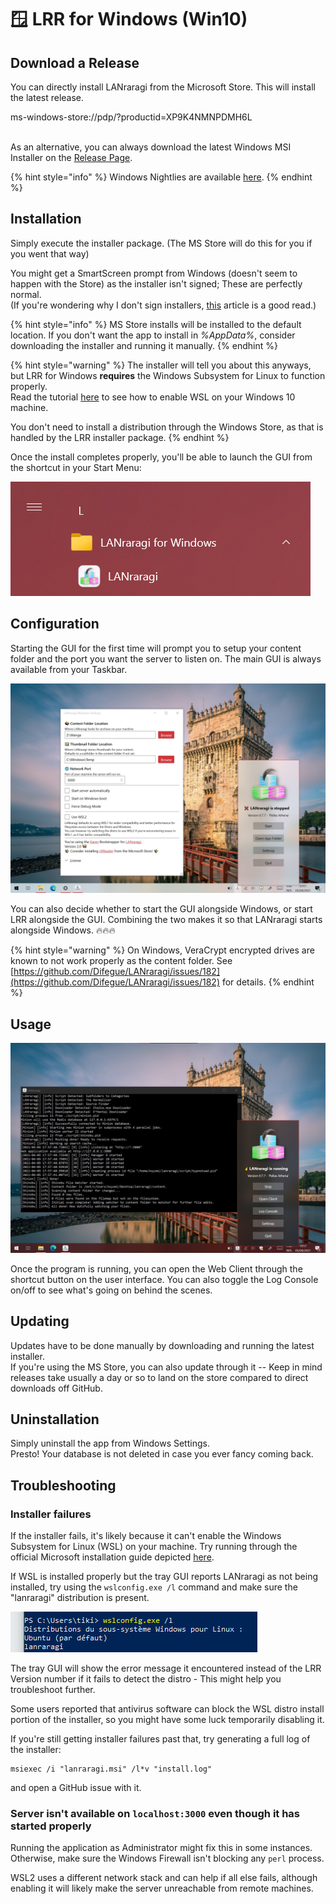 # 🪟 LRR for Windows (Win10)

## Download a Release

You can directly install LANraragi from the Microsoft Store. This will install the latest release. &#x20;

ms-windows-store://pdp/?productid=XP9K4NMNPDMH6L&#x20;

\
As an alternative, you can always download the latest Windows MSI Installer on the [Release Page](https://github.com/Difegue/LANraragi/releases).

{% hint style="info" %}
Windows Nightlies are available [here](https://nightly.link/Difegue/LANraragi/workflows/push-continous-delivery/dev).
{% endhint %}

## Installation

Simply execute the installer package. (The MS Store will do this for you if you went that way)

You might get a SmartScreen prompt from Windows (doesn't seem to happen with the Store) as the installer isn't signed; These are perfectly normal.\
(If you're wondering why I don't sign installers, [this](https://gaby.dev/posts/code-signing) article is a good read.)

{% hint style="info" %}
MS Store installs will be installed to the default location. If you don't want the app to install in _%AppData%_, consider downloading the installer and running it manually.
{% endhint %}



{% hint style="warning" %}
The installer will tell you about this anyways, but LRR for Windows **requires** the Windows Subsystem for Linux to function properly.\
Read the tutorial [here](https://code.visualstudio.com/remote-tutorials/wsl/enable-wsl) to see how to enable WSL on your Windows 10 machine.

You don't need to install a distribution through the Windows Store, as that is handled by the LRR installer package.
{% endhint %}

Once the install completes properly, you'll be able to launch the GUI from the shortcut in your Start Menu:

![](<../.gitbook/assets/karen-startmenu (2).png>)

## Configuration

Starting the GUI for the first time will prompt you to setup your content folder and the port you want the server to listen on. The main GUI is always available from your Taskbar.

![Tray GUI and Settings Window](<../.gitbook/assets/karen-light (2).jpg>)

You can also decide whether to start the GUI alongside Windows, or start LRR alongside the GUI. Combining the two makes it so that LANraragi starts alongside Windows. 🔥🔥🔥

{% hint style="warning" %}
On Windows, VeraCrypt encrypted drives are known to not work properly as the content folder. See [https://github.com/Difegue/LANraragi/issues/182](https://github.com/Difegue/LANraragi/issues/182) for details.
{% endhint %}

## Usage

![Tray GUI and Log Console. Check that Dark Theme tho ‍](<../.gitbook/assets/karen-dark (2).jpg>)

Once the program is running, you can open the Web Client through the shortcut button on the user interface. You can also toggle the Log Console on/off to see what's going on behind the scenes.

## Updating

Updates have to be done manually by downloading and running the latest installer.\
If you're using the MS Store, you can also update through it -- Keep in mind releases take usually a day or so to land on the store compared to direct downloads off GitHub.

## Uninstallation

Simply uninstall the app from Windows Settings.\
Presto! Your database is not deleted in case you ever fancy coming back.

## Troubleshooting

### Installer failures

If the installer fails, it's likely because it can't enable the Windows Subsystem for Linux (WSL) on your machine. Try running through the official Microsoft installation guide depicted [here](https://docs.microsoft.com/en-us/windows/wsl/install-win10).

If WSL is installed properly but the tray GUI reports LANraragi as not being installed, try using the `wslconfig.exe /l` command and make sure the "lanraragi" distribution is present.

![](<../.gitbook/assets/karen-distro (2).png>)

The tray GUI will show the error message it encountered instead of the LRR Version number if it fails to detect the distro - This might help you troubleshoot further.

Some users reported that antivirus software can block the WSL distro install portion of the installer, so you might have some luck temporarily disabling it.

If you're still getting installer failures past that, try generating a full log of the installer:

```
msiexec /i "lanraragi.msi" /l*v "install.log"
```

and open a GitHub issue with it.

### Server isn't available on `localhost:3000` even though it has started properly

Running the application as Administrator might fix this in some instances.\
Otherwise, make sure the Windows Firewall isn't blocking any `perl` process.

WSL2 uses a different network stack and can help if all else fails, although enabling it will likely make the server unreachable from remote machines.
